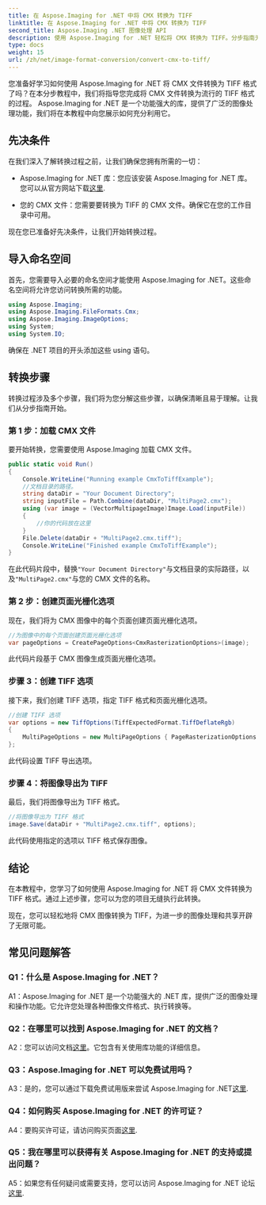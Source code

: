 ```yaml
---
title: 在 Aspose.Imaging for .NET 中将 CMX 转换为 TIFF
linktitle: 在 Aspose.Imaging for .NET 中将 CMX 转换为 TIFF
second_title: Aspose.Imaging .NET 图像处理 API
description: 使用 Aspose.Imaging for .NET 轻松将 CMX 转换为 TIFF。分步指南无缝转换您的图像。
type: docs
weight: 15
url: /zh/net/image-format-conversion/convert-cmx-to-tiff/
---
```

您准备好学习如何使用 Aspose.Imaging for .NET 将 CMX 文件转换为 TIFF 格式了吗？在本分步教程中，我们将指导您完成将 CMX 文件转换为流行的 TIFF 格式的过程。 Aspose.Imaging for .NET 是一个功能强大的库，提供了广泛的图像处理功能，我们将在本教程中向您展示如何充分利用它。

## 先决条件

在我们深入了解转换过程之前，让我们确保您拥有所需的一切：

-  Aspose.Imaging for .NET 库：您应该安装 Aspose.Imaging for .NET 库。您可以从官方网站下载[这里](https://releases.aspose.com/imaging/net/).

- 您的 CMX 文件：您需要要转换为 TIFF 的 CMX 文件。确保它在您的工作目录中可用。

现在您已准备好先决条件，让我们开始转换过程。

## 导入命名空间

首先，您需要导入必要的命名空间才能使用 Aspose.Imaging for .NET。这些命名空间将允许您访问转换所需的功能。

```csharp
using Aspose.Imaging;
using Aspose.Imaging.FileFormats.Cmx;
using Aspose.Imaging.ImageOptions;
using System;
using System.IO;
```

确保在 .NET 项目的开头添加这些 using 语句。

## 转换步骤

转换过程涉及多个步骤，我们将为您分解这些步骤，以确保清晰且易于理解。让我们从分步指南开始。

### 第 1 步：加载 CMX 文件

要开始转换，您需要使用 Aspose.Imaging 加载 CMX 文件。

```csharp
public static void Run()
{
    Console.WriteLine("Running example CmxToTiffExample");
    //文档目录的路径。
    string dataDir = "Your Document Directory";
    string inputFile = Path.Combine(dataDir, "MultiPage2.cmx");
    using (var image = (VectorMultipageImage)Image.Load(inputFile))
    {
        //你的代码放在这里
    }
    File.Delete(dataDir + "MultiPage2.cmx.tiff");
    Console.WriteLine("Finished example CmxToTiffExample");
}
```

在此代码片段中，替换`"Your Document Directory"`与文档目录的实际路径，以及`"MultiPage2.cmx"`与您的 CMX 文件的名称。

### 第 2 步：创建页面光栅化选项

现在，我们将为 CMX 图像中的每个页面创建页面光栅化选项。

```csharp
//为图像中的每个页面创建页面光栅化选项
var pageOptions = CreatePageOptions<CmxRasterizationOptions>(image);
```

此代码片段基于 CMX 图像生成页面光栅化选项。

### 步骤 3：创建 TIFF 选项

接下来，我们创建 TIFF 选项，指定 TIFF 格式和页面光栅化选项。

```csharp
//创建 TIFF 选项
var options = new TiffOptions(TiffExpectedFormat.TiffDeflateRgb)
{
    MultiPageOptions = new MultiPageOptions { PageRasterizationOptions = pageOptions }
};
```

此代码设置 TIFF 导出选项。

### 步骤 4：将图像导出为 TIFF

最后，我们将图像导出为 TIFF 格式。

```csharp
//将图像导出为 TIFF 格式
image.Save(dataDir + "MultiPage2.cmx.tiff", options);
```

此代码使用指定的选项以 TIFF 格式保存图像。

## 结论

在本教程中，您学习了如何使用 Aspose.Imaging for .NET 将 CMX 文件转换为 TIFF 格式。通过上述步骤，您可以为您的项目无缝执行此转换。

现在，您可以轻松地将 CMX 图像转换为 TIFF，为进一步的图像处理和共享开辟了无限可能。

## 常见问题解答

### Q1：什么是 Aspose.Imaging for .NET？

A1：Aspose.Imaging for .NET 是一个功能强大的 .NET 库，提供广泛的图像处理和操作功能。它允许您处理各种图像文件格式、执行转换等。

### Q2：在哪里可以找到 Aspose.Imaging for .NET 的文档？

 A2：您可以访问文档[这里](https://reference.aspose.com/imaging/net/)。它包含有关使用库功能的详细信息。

### Q3：Aspose.Imaging for .NET 可以免费试用吗？

 A3：是的，您可以通过下载免费试用版来尝试 Aspose.Imaging for .NET[这里](https://releases.aspose.com/).

### Q4：如何购买 Aspose.Imaging for .NET 的许可证？

 A4：要购买许可证，请访问购买页面[这里](https://purchase.aspose.com/buy).

### Q5：我在哪里可以获得有关 Aspose.Imaging for .NET 的支持或提出问题？

A5：如果您有任何疑问或需要支持，您可以访问 Aspose.Imaging for .NET 论坛[这里](https://forum.aspose.com/).